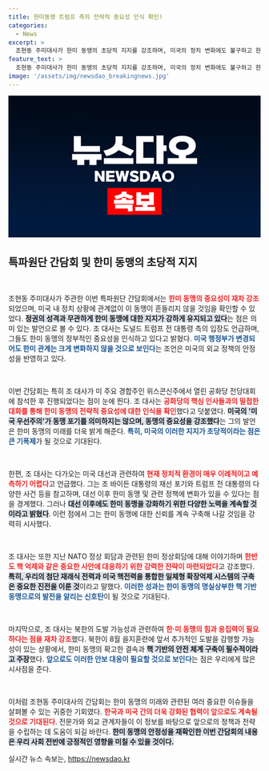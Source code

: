 ```yaml
---
title: 한미동맹 트럼프 측의 전략적 중요성 인식 확인!
categories:
  - News
excerpt: >
  조현동 주미대사가 한미 동맹의 초당적 지지를 강조하며, 미국의 정치 변화에도 불구하고 한미 관계는 지속적으로 강화될 것이라고 밝혔습니다. 대선 구도의 불확실성 속에서도 동맹의 전략적 중요성을 재확인했습니다.
feature_text: >
  조현동 주미대사가 한미 동맹의 초당적 지지를 강조하며, 미국의 정치 변화에도 불구하고 한미 관계는 지속적으로 강화될 것이라고 밝혔습니다. 대선 구도의 불확실성 속에서도 동맹의 전략적 중요성을 재확인했습니다.
image: '/assets/img/newsdao_breakingnews.jpg'
---
```


<p><img src="/assets/img/newsdao_breakingnews.jpg" alt="ontimetimes 속보" /></p>

<h2 data-ke-size="size26">특파원단 간담회 및 한미 동맹의 초당적 지지</h2>

<p data-ke-size="size16">&nbsp;</p>

<p>조현동 주미대사가 주관한 이번 특파원단 간담회에서는 <b><span style="color: #ee2323;">한미 동맹의 중요성이 재차 강조</span></b>되었으며, 미국 내 정치 상황에 관계없이 이 동맹이 흔들리지 않을 것임을 확인할 수 있었다. <b><span style="background-color: #21538527;">정권의 성격과 무관하게 한미 동맹에 대한 지지가 강하게 유지되고 있다</span></b>는 점은 의미 있는 발언으로 볼 수 있다. 조 대사는 도널드 트럼프 전 대통령 측의 입장도 언급하며, 그들도 한미 동맹의 정부적인 중요성을 인식하고 있다고 밝혔다. <b><span style="color: #1a5490;">미국 행정부가 변경되어도 한미 관계는 크게 변화하지 않을 것으로 보인다</span></b>는 조언은 미국의 외교 정책의 안정성을 반영하고 있다.</p>

<p data-ke-size="size16">&nbsp;</p>

<p>이번 간담회는 특히 조 대사가 미 주요 경합주인 위스콘신주에서 열린 공화당 전당대회에 참석한 후 진행되었다는 점이 눈에 띈다. 조 대사는 <b><span style="color: #ee2323;">공화당의 핵심 인사들과의 밀접한 대화를 통해 한미 동맹의 전략적 중요성에 대한 인식을 확인</span></b>했다고 덧붙였다. <b><span style="background-color: #21538527;">미국의 '미국 우선주의'가 동맹 포기를 의미하지는 않으며, 동맹의 중요성을 강조했다</span></b>는 그의 발언은 한미 동맹의 미래를 더욱 밝게 해준다. <b><span style="color: #1a5490;">특히, 미국의 이러한 지지가 초당적이라는 점은 큰 기폭제</span></b>가 될 것으로 기대된다.</p>

<p data-ke-size="size16">&nbsp;</p>

<p>한편, 조 대사는 다가오는 미국 대선과 관련하여 <b><span style="color: #ee2323;">현재 정치적 환경이 매우 이례적이고 예측하기 어렵다</span></b>고 언급했다. 그는 조 바이든 대통령의 재선 포기와 트럼프 전 대통령의 다양한 사건 등을 참고하며, 대선 이후 한미 동맹 및 관련 정책에 변화가 있을 수 있다는 점을 경계했다. 그러나 <b><span style="background-color: #21538527;">대선 이후에도 한미 동맹을 강화하기 위한 다양한 노력을 계속할 것이라고 밝혔다</span></b>. 이런 점에서 그는 한미 동맹에 대한 신뢰를 계속 구축해 나갈 것임을 강력히 시사했다.</p>

<p data-ke-size="size16">&nbsp;</p>

<p>조 대사는 또한 지난 NATO 정상 회담과 관련된 한미 정상회담에 대해 이야기하며 <b><span style="color: #ee2323;">한반도 핵 억제와 같은 중요한 사안에 대응하기 위한 강력한 전략이 마련되었다</span></b>고 강조했다. <b><span style="background-color: #21538527;">특히, 우리의 첨단 재래식 전력과 미국 핵전력을 통합한 일체형 확장억제 시스템의 구축은 중요한 진전을 이룬 것</span></b>이라고 말했다. <b><span style="color: #1a5490;">이러한 성과는 한미 동맹의 명실상부한 핵 기반 동맹으로의 발전을 알리는 신호탄</span></b>이 될 것으로 기대된다.</p>

<p data-ke-size="size16">&nbsp;</p>

<p>마지막으로, 조 대사는 북한의 도발 가능성과 관련하여 <b><span style="color: #ee2323;">한·미 동맹의 힘과 응집력이 필요하다는 점을 재차 강조</span></b>했다. 북한이 8월 을지훈련에 앞서 추가적인 도발을 감행할 가능성이 있는 상황에서, 한미 동맹의 확고한 결속과 <b><span style="background-color: #21538527;">핵 기반의 안전 체계 구축이 필수적이라고 주장</span></b>했다. <b><span style="color: #1a5490;">앞으로도 이러한 안보 대응이 필요할 것으로 보인다</span></b>는 점은 우리에게 많은 시사점을 준다.</p>

<p data-ke-size="size16">&nbsp;</p>

<p>이처럼 조현동 주미대사의 간담회는 한미 동맹의 미래와 관련된 여러 중요한 이슈들을 살펴볼 수 있는 귀중한 기회였다. <b><span style="color: #ee2323;">한국과 미국 간의 더욱 강화된 협력이 앞으로도 계속될 것으로 기대된다</span></b>. 전문가와 외교 관계자들이 이 정보를 바탕으로 앞으로의 정책과 전략을 수립하는 데 도움이 되길 바란다. <b><span style="background-color: #21538527;">한미 동맹의 안정성을 재확인한 이번 간담회의 내용은 우리 사회 전반에 긍정적인 영향을 미칠 수 있을 것이다.</span></b></p>
실시간 뉴스 속보는, <a href="https://newsdao.kr" rel="dofollow">https://newsdao.kr</a>


